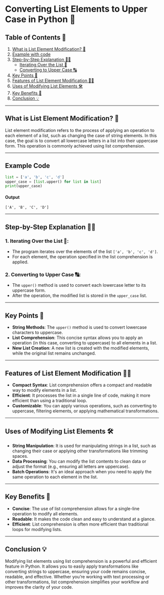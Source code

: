 # Converting List Elements to Upper Case in Python 📝

## Table of Contents 📑
1. [What is List Element Modification? 🤔](#what-is-list-element-modification)
2. [Example with code](#Example-Code)
3. [Step-by-Step Explanation 🚶‍♂️](#step-by-step-explanation)
   - [Iterating Over the List 🔄](#iterating-over-the-list)
   - [Converting to Upper Case 🔠](#converting-to-upper-case)
4. [Key Points 📝](#key-points)
5. [Features of List Element Modification 🧑‍💻](#features-of-list-element-modification)
6. [Uses of Modifying List Elements 🛠️](#uses-of-modifying-list-elements)
7. [Key Benefits 🌟](#key-benefits)
8. [Conclusion 💡](#conclusion)

---

## What is List Element Modification? 🤔

List element modification refers to the process of applying an operation to each element of a list, such as changing the case of string elements. In this case, the goal is to convert all lowercase letters in a list into their uppercase form. This operation is commonly achieved using list comprehension.

---
## Example Code
```python
list = ['a', 'b', 'c', 'd']
upper_case = [list.upper() for list in list]
print(upper_case)
```
#### Output
`['A', 'B', 'C', 'D']`

---
## Step-by-Step Explanation 🚶‍♂️

### 1. Iterating Over the List 🔄:
- The program iterates over the elements of the list `['a', 'b', 'c', 'd']`.
- For each element, the operation specified in the list comprehension is applied.

### 2. Converting to Upper Case 🔠:
- The `upper()` method is used to convert each lowercase letter to its uppercase form.
- After the operation, the modified list is stored in the `upper_case` list.

---

## Key Points 📝

- **String Methods**: The `upper()` method is used to convert lowercase characters to uppercase.
- **List Comprehension**: This concise syntax allows you to apply an operation (in this case, converting to uppercase) to all elements in a list.
- **New List Creation**: A new list is created with the modified elements, while the original list remains unchanged.

---

## Features of List Element Modification 🧑‍💻

- **Compact Syntax**: List comprehension offers a compact and readable way to modify elements in a list.
- **Efficient**: It processes the list in a single line of code, making it more efficient than using a traditional loop.
- **Customizable**: You can apply various operations, such as converting to uppercase, filtering elements, or applying mathematical transformations.

---

## Uses of Modifying List Elements 🛠️

- **String Manipulation**: It is used for manipulating strings in a list, such as changing their case or applying other transformations like trimming spaces.
- **Data Processing**: You can modify the list contents to clean data or adjust the format (e.g., ensuring all letters are uppercase).
- **Batch Operations**: It's an ideal approach when you need to apply the same operation to each element in the list.

---

## Key Benefits 🌟

- **Concise**: The use of list comprehension allows for a single-line operation to modify all elements.
- **Readable**: It makes the code clean and easy to understand at a glance.
- **Efficient**: List comprehension is often more efficient than traditional loops for modifying lists.

---

## Conclusion 💡

Modifying list elements using list comprehension is a powerful and efficient feature in Python. It allows you to easily apply transformations like converting strings to uppercase, ensuring your code remains concise, readable, and effective. Whether you’re working with text processing or other transformations, list comprehension simplifies your workflow and improves the clarity of your code.


